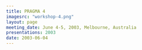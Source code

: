 ```yaml
---
title: PRAGMA 4
imagesrc: "workshop-4.png"
layout: page
meeting_date: June 4-5, 2003, Melbourne, Australia
presentations: 2003
date: 2003-06-04
---
```


